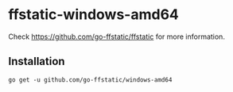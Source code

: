 # ffstatic-windows-amd64

Check https://github.com/go-ffstatic/ffstatic for more information.

## Installation

```
go get -u github.com/go-ffstatic/windows-amd64
```
